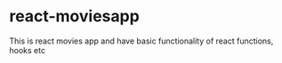 # react-moviesapp
This is react movies app and have basic functionality of react functions, hooks etc
